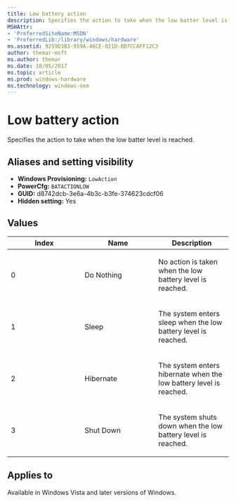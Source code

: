 ```yaml
---
title: Low battery action
description: Specifies the action to take when the low batter level is reached.
MSHAttr:
- 'PreferredSiteName:MSDN'
- 'PreferredLib:/library/windows/hardware'
ms.assetid: 9259D3B3-959A-46CE-821D-0D7CCAFF12C3
author: themar-msft
ms.author: themar
ms.date: 10/05/2017
ms.topic: article
ms.prod: windows-hardware
ms.technology: windows-oem
---
```

# Low battery action

Specifies the action to take when the low batter level is reached.

## <span id="Aliases_and_setting_visibility"></span>Aliases and setting visibility

* **Windows Provisioning:** `LowAction`
* **PowerCfg:** `BATACTIONLOW`
* **GUID:** d8742dcb-3e6a-4b3c-b3fe-374623cdcf06
* **Hidden setting:** Yes

## <span id="Values"></span><span id="values"></span><span id="VALUES"></span>Values

<table>
<colgroup>
<col width="33%" />
<col width="33%" />
<col width="33%" />
</colgroup>
<thead>
<tr class="header">
<th>Index</th>
<th>Name</th>
<th>Description</th>
</tr>
</thead>
<tbody>
<tr class="odd">
<td><p>0</p></td>
<td><p>Do Nothing</p></td>
<td><p>No action is taken when the low battery level is reached.</p></td>
</tr>
<tr class="even">
<td><p>1</p></td>
<td><p>Sleep</p></td>
<td><p>The system enters sleep when the low battery level is reached.</p></td>
</tr>
<tr class="odd">
<td><p>2</p></td>
<td><p>Hibernate</p></td>
<td><p>The system enters hibernate when the low battery level is reached.</p></td>
</tr>
<tr class="even">
<td><p>3</p></td>
<td><p>Shut Down</p></td>
<td><p>The system shuts down when the low battery level is reached.</p></td>
</tr>
</tbody>
</table>

## <span id="Applies_to"></span>Applies to

Available in Windows Vista and later versions of Windows.
